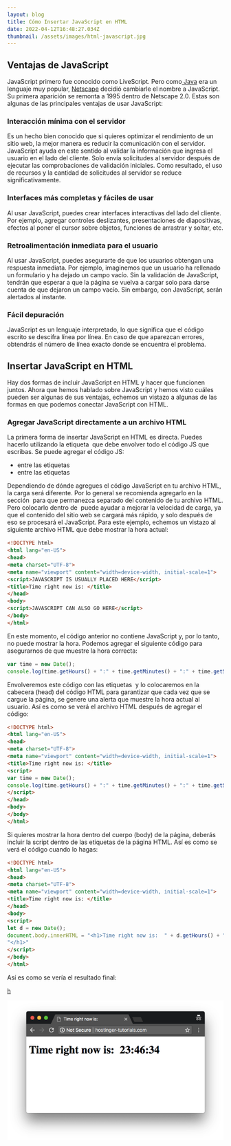 ```yaml
---
layout: blog
title: Cómo Insertar JavaScript en HTML
date: 2022-04-12T16:48:27.034Z
thumbnail: /assets/images/html-javascript.jpg
---
```

## Ventajas de JavaScript

JavaScript primero fue conocido como LiveScript. Pero como[ Java](https://www.hostinger.es/tutoriales/como-instalar-java-en-ubuntu/) era un lenguaje muy popular, [Netscape](https://es.wikipedia.org/wiki/Netscape_Navigator) decidió cambiarle el nombre a JavaScript. Su primera aparición se remonta a 1995 dentro de Netscape 2.0. Estas son algunas de las principales ventajas de usar JavaScript:

### Interacción mínima con el servidor

Es un hecho bien conocido que si quieres optimizar el rendimiento de un sitio web, la mejor manera es reducir la comunicación con el servidor. JavaScript ayuda en este sentido al validar la información que ingresa el usuario en el lado del cliente. Solo envía solicitudes al servidor después de ejecutar las comprobaciones de validación iniciales. Como resultado, el uso de recursos y la cantidad de solicitudes al servidor se reduce significativamente.

### Interfaces más completas y fáciles de usar

Al usar JavaScript, puedes crear interfaces interactivas del lado del cliente. Por ejemplo, agregar controles deslizantes, presentaciones de diapositivas, efectos al poner el cursor sobre objetos, funciones de arrastrar y soltar, etc.

### Retroalimentación inmediata para el usuario

Al usar JavaScript, puedes asegurarte de que los usuarios obtengan una respuesta inmediata. Por ejemplo, imaginemos que un usuario ha rellenado un formulario y ha dejado un campo vacío. Sin la validación de JavaScript, tendrán que esperar a que la página se vuelva a cargar solo para darse cuenta de que dejaron un campo vacío. Sin embargo, con JavaScript, serán alertados al instante.

### Fácil depuración

JavaScript es un lenguaje interpretado, lo que significa que el código escrito se descifra línea por línea. En caso de que aparezcan errores, obtendrás el número de línea exacto donde se encuentra el problema.

## Insertar JavaScript en HTML

Hay dos formas de incluir JavaScript en HTML y hacer que funcionen juntos. Ahora que hemos hablado sobre JavaScript y hemos visto cuáles pueden ser algunas de sus ventajas, echemos un vistazo a algunas de las formas en que podemos conectar JavaScript con HTML.

### Agregar JavaScript directamente a un archivo HTML

La primera forma de insertar JavaScript en HTML es directa. Puedes hacerlo utilizando la etiqueta **<script> </script>** que debe envolver todo el código JS que escribas. Se puede agregar el código JS:

* entre las etiquetas **<head>**
* entre las etiquetas **<body>**

Dependiendo de dónde agregues el código JavaScript en tu archivo HTML, la carga será diferente. Por lo general se recomienda agregarlo en la sección **<head>** para que permanezca separado del contenido de tu archivo HTML. Pero colocarlo dentro de **<body>** puede ayudar a mejorar la velocidad de carga, ya que el contenido del sitio web se cargará más rápido, y solo después de eso se procesará el JavaScript. Para este ejemplo, echemos un vistazo al siguiente archivo HTML que debe mostrar la hora actual:

```html
<!DOCTYPE html>
<html lang="en-US">
<head>
<meta charset="UTF-8">
<meta name="viewport" content="width=device-width, initial-scale=1">
<script>JAVASCRIPT IS USUALLY PLACED HERE</script>
<title>Time right now is: </title>
</head>
<body>
<script>JAVASCRIPT CAN ALSO GO HERE</script>
</body>
</html>
```

En este momento, el código anterior no contiene JavaScript y, por lo tanto, no puede mostrar la hora. Podemos agregar el siguiente código para asegurarnos de que muestre la hora correcta:

```javascript
var time = new Date();
console.log(time.getHours() + ":" + time.getMinutes() + ":" + time.getSeconds());
```

Envolveremos este código con las etiquetas **<script>** y **</script>** y lo colocaremos en la cabecera (head) del código HTML para garantizar que cada vez que se cargue la página, se genere una alerta que muestre la hora actual al usuario. Así es como se verá el archivo HTML después de agregar el código:

```html
<!DOCTYPE html>
<html lang="en-US">
<head>
<meta charset="UTF-8">
<meta name="viewport" content="width=device-width, initial-scale=1">
<title>Time right now is: </title>
<script>
var time = new Date();
console.log(time.getHours() + ":" + time.getMinutes() + ":" + time.getSeconds());
</script>
</head>
<body>
</body>
</html>
```

Si quieres mostrar la hora dentro del cuerpo (body) de la página, deberás incluir la script dentro de las etiquetas <body> de la página HTML. Así es como se verá el código cuando lo hagas:

```html
<!DOCTYPE html>
<html lang="en-US">
<head>
<meta charset="UTF-8">
<meta name="viewport" content="width=device-width, initial-scale=1">
<title>Time right now is: </title>
</head>
<body>
<script>
let d = new Date();
document.body.innerHTML = "<h1>Time right now is:  " + d.getHours() + ":" + d.getMinutes() + ":" + d.getSeconds()
"</h1>"
</script>
</body>
</html>
```

Así es como se vería el resultado final:

[h](https://www.hostinger.es/tutoriales/wp-content/uploads/sites/7/2018/04/insertar-javascript-en-html-1.png)

![ejemplo](/assets/images/insertar-javascript-en-html-1.png "ejemplo")

[](https://www.hostinger.es/tutoriales/wp-content/uploads/sites/7/2018/04/insertar-javascript-en-html-1.png)